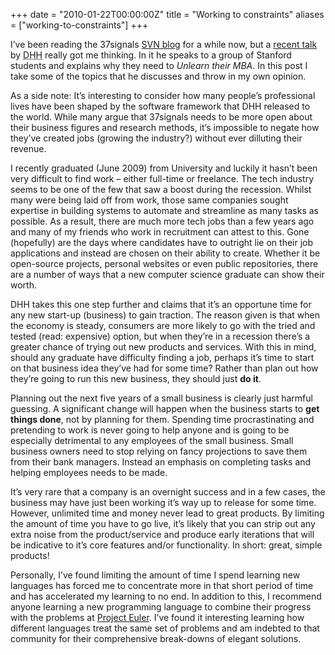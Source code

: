 +++
date = "2010-01-22T00:00:00Z"
title = "Working to constraints"
aliases = ["working-to-constraints"]
+++

I’ve been reading the 37signals [SVN blog](http://37signals.com/svn/)
for a while now, but a
[recent talk](http://ecorner.stanford.edu/authorMaterialInfo.html?mid=2334)
by <abbr title="David Heinemeier Hansson">DHH</abbr> really got me
thinking. In it he speaks to a group of Stanford students and explains
why they need to _Unlearn their MBA_. In this post I take some of the
topics that he discusses and throw in my own opinion.

As a side note: It’s interesting to consider how many people’s
professional lives have been shaped by the software framework that DHH
released to the world. While many argue that 37signals needs to be
more open about their business figures and research methods, it’s
impossible to negate how they’ve created jobs (growing the industry?)
without ever dilluting their revenue.

I recently graduated (June 2009) from University and luckily it hasn’t
been very difficult to find work – either full-time or freelance. The
tech industry seems to be one of the few that saw a boost during the
recession. Whilst many were being laid off from work, those same
companies sought expertise in building systems to automate and
streamline as many tasks as possible. As a result, there are much more
tech jobs than a few years ago and many of my friends who work in
recruitment can attest to this. Gone (hopefully) are the days where
candidates have to outright lie on their job applications and instead
are chosen on their ability to create. Whether it be open-source
projects, personal websites or even public repositories, there are a
number of ways that a new computer science graduate can show their
worth.

DHH takes this one step further and claims that it’s an opportune time
for any new start-up (business) to gain traction. The reason given is
that when the economy is steady, consumers are more likely to go with
the tried and tested (read: expensive) option, but when they’re in a
recession there’s a greater chance of trying out new products and
services. With this in mind, should any graduate have difficulty
finding a job, perhaps it’s time to start on that business idea
they’ve had for some time? Rather than plan out how they’re going to
run this new business, they should just **do it**.

Planning out the next five years of a small business is clearly just
harmful guessing. A significant change will happen when the business
starts to **get things done**, not by planning for them. Spending time
procrastinating and pretending to work is never going to help anyone
and is going to be especially detrimental to any employees of the
small business. Small business owners need to stop relying on fancy
projections to save them from their bank managers. Instead an emphasis
on completing tasks and helping employees needs to be made. </rant>

It’s very rare that a company is an overnight success and in a few
cases, the business may have just been working it’s way up to release
for some time. However, unlimited time and money never lead to great
products. By limiting the amount of time you have to go live, it’s
likely that you can strip out any extra noise from the product/service
and produce early iterations that will be indicative to it’s core
features and/or functionality. In short: great, simple products!

Personally, I’ve found limiting the amount of time I spend learning
new languages has forced me to concentrate more in that short period
of time and has accelerated my learning to no end. In addition to
this, I recommend anyone learning a new programming language to
combine their progress with the problems at
[Project Euler](http://projecteuler.net/). I’ve found it interesting
learning how different languages treat the same set of problems and am
indebted to that community for their comprehensive break-downs of
elegant solutions.
